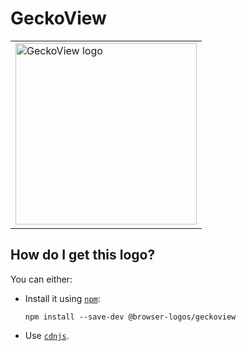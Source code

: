 # GeckoView

<table>
    <tr height=300>
        <td>
            <a href="https://github.com/alrra/browser-logos/tree/f8703ce7c1c9016f40d2d31ef24d74571eb816c9/src/geckoview">
                <img width=290 src="https://raw.githubusercontent.com/alrra/browser-logos/f8703ce7c1c9016f40d2d31ef24d74571eb816c9/src/geckoview/geckoview_512x512.png" alt="GeckoView logo">
            </a>
        </td>
    </tr>
</table>

## How do I get this logo?

You can either:

* Install it using [`npm`][npm]:

  `npm install --save-dev @browser-logos/geckoview`

* Use [`cdnjs`][cdnjs].

<!-- Link labels: -->

[cdnjs]: https://cdnjs.com/libraries/browser-logos
[npm]: https://www.npmjs.com/
